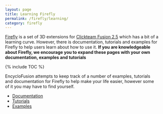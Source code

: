 ```yaml
---
layout: page
title: Learning Firefly
permalink: /firefly/learning/
category: firefly
---
```


[Firefly] is a set of 3D extensions for [Clickteam Fusion 2.5] which has a bit of a learning curve.
However, there is documentation, tutorials and examples for Firefly to help users learn about how to use it.
**If you are knowledgeable about Firefly, we encourage you to expand these pages with your own documentation, examples and tutorials**

{% include TOC %}

EncycloFusion attempts to keep track of a number of examples, tutorials and documentation for Firefly to help
make your life easier, however some of it you may have to find yourself.

* [Documentation](/firefly/docs/)
* [Tutorials](/firefly/tutorials/)
* [Examples](/firefly/examples/)

[Clickteam Fusion 2.5]: /fusion/2.5/
[Firefly]: /firefly/
